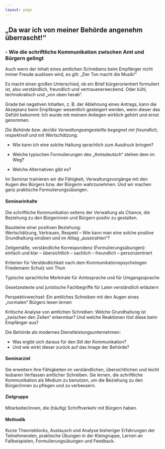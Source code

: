 ```yaml
---
layout: page
---
```


## „Da war ich von meiner Behörde angenehm überrascht!“

### - Wie die schriftliche Kommunikation zwischen Amt und Bürgern gelingt

 

Auch wenn der Inhalt eines amtlichen Schreibens beim Empfänger nicht immer Freude auslösen wird, es gilt: „Der Ton macht die Musik!“

Es macht einen großen Unterschied, ob ein Brief bürgerorientiert formuliert ist, also verständlich, freundlich und vertrauenerweckend. Oder kühl, technokratisch und „von oben herab“.

Grade bei negativen Inhalten, z. B. der Ablehnung eines Antrags, kann die Akzeptanz beim Empfänger wesentlich gesteigert werden, wenn dieser das Gefühl bekommt: Ich wurde mit meinem Anliegen wirklich gehört und ernst genommen.

*Die Behörde bzw. der/die Verwaltungsangestellte begegnet mir freundlich, respektvoll und mit Wertschätzung.*

- Wie kann ich eine solche Haltung sprachlich zum Ausdruck bringen?

- Welche typischen Formulierungen des „Amtsdeutsch“ stehen dem im Weg?

- Welche Alternativen gibt es?

Im Seminar trainieren wir die Fähigkeit, Verwaltungsvorgänge mit den Augen des Bürgers bzw. der Bürgerin wahrzunehmen. Und wir machen ganz praktische Formulierungsübungen.

 

#### Seminarinhalte

Die schriftliche Kommunikation seitens der Verwaltung als Chance, die Beziehung zu den Bürgerinnen und Bürgern positiv zu gestalten.

Bausteine einer positiven Beziehung: <br>
Wertschätzung, Vertrauen, Respekt – Wie kann man eine solche positive Grundhaltung einüben und im Alltag „ausstrahlen“?

Zeitgemäße, verständliche Korrespondenz (Formulierungsübungen):<br>
einfach und klar – übersichtlich – sachlich –  freundlich – personzentriert

Kriterien für Verständlichkeit nach dem Kommunikationspsychologen Friedemann Schulz von Thun

Typische sprachliche Merkmale für Amtssprache und für Umgangssprache

Gesetzestexte und juristische Fachbegriffe für Laien verständlich erläutern

Perspektivwechsel: Ein amtliches Schreiben mit den Augen eines „normalen“ Bürgers lesen lernen

Kritische Analyse von amtlichen Schreiben: Welche Grundhaltung ist „zwischen den Zeilen“ erkennbar? Und welche Reaktionen löst diese beim Empfänger aus?

Die Behörde als modernes Dienstleistungsunternehmen:
- Was ergibt sich daraus für den Stil der Kommunikation?
- Und wie wirkt dieser zurück auf das Image der Behörde?

 

#### Seminarziel

Sie erweitern Ihre Fähigkeiten im verständlichen, übersichtlichen und leicht lesbaren Verfassen amtlicher Schreiben. Sie lernen, die schriftliche Kommunikation als Medium zu benutzen, um die Beziehung zu den Bürger/innen zu pflegen und zu verbessern. 

 

#### Zielgruppe

Mitarbeiter/innen, die (häufig) Schriftverkehr mit Bürgern haben.

 

#### Methodik

Kurze Theorieblocks, Austausch und Analyse bisheriger Erfahrungen der Teilnehmenden, praktische Übungen in der Kleingruppe, Lernen an Fallbeispielen, Formulierungsübungen und Feedback.